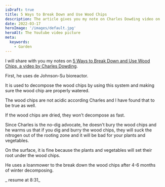 ```yaml
---
isDraft: true
title: 5 Ways to Break Down and Use Wood Chips
description: The article gives you my note on Charles Dowding video on the topic
date: 2022-03-17
heroImage: '/images/default.jpg'
heroAlt: The Youtube video picture
meta:
  keywords:
    - Garden
---
```


I will share with you my notes on [5 Ways to Break Down and Use Wood Chips, a video by Charles Dowding](https://www.youtube.com/watch?v=qhBvEG_Pg8Y).

First, he uses de Johnson-Su bioreactor.

It is used to decompose the wood chips by using this system and making sure the wood chip are properly watered.

The wood chips are not acidic according Charles and I have found that to be true as well.

If the wood chips are dried, they won't decompose as fast.

Since Charles is the no-dig advocate, he doesn't bury the wood chips and he warms us that if you dig and burry the wood chips, they will suck the nitrogen out of the rooting zone and it will be bad for your plants and vegetables.

On the surface, it is fine because the plants and vegetables will set their root under the wood chips.

He uses a loanmower to the break down the wood chips after 4-6 months of winter decomposing.

_ resume at 8:31_
